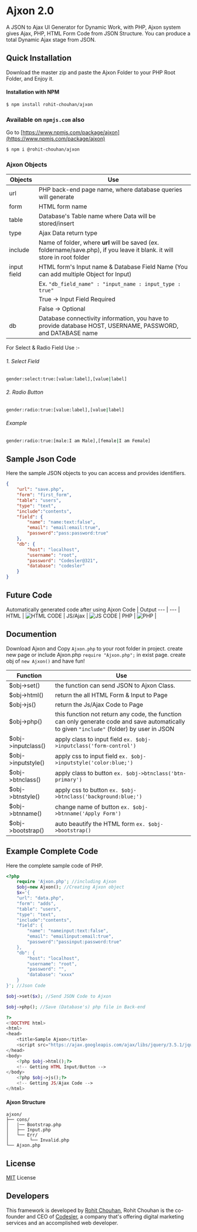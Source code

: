 # Ajxon 2.0
A JSON to Ajax UI Generator for Dynamic Work, with PHP, Ajxon system gives Ajax, PHP, HTML Form Code from JSON Structure. You can produce a total Dynamic Ajax stage from JSON.

## Quick Installation
Download the master zip and paste the Ajxon Folder to your PHP Root Folder, and Enjoy it.

#### Installation with NPM
```sh
$ npm install rohit-chouhan/ajxon
```
### Available on `npmjs.com` also

Go to [https://www.npmjs.com/package/ajxon](https://www.npmjs.com/package/ajxon)
```sh
$ npm i @rohit-chouhan/ajxon
```

### Ajxon Objects
Objects | Use 
--- | --- |
url | PHP back-end page name, where database queries will generate |
form | HTML form name |
table | Database's Table name where Data will be stored/insert |
type| Ajax Data return type |
include| Name of folder, where **url** will be saved (ex. foldername/save.php), if you leave it blank. it will store in root folder |
input field | HTML form's Input name & Database Field Name (You can add multiple Object for Input) |
| | Ex. `"db_field_name" : "input_name : input_type : true"` |
| | True -> Input Field Required |
| | False -> Optional |
db | Database connectivity information, you have to provide database HOST, USERNAME, PASSWORD, and DATABASE name |

For Select & Radio Field Use :-

###### 1. Select Field
```sh
gender:select:true:[value:label],[value|label]
```
###### 2. Radio Button
```sh
gender:radio:true:[value:label],[value|label]
```
###### Example
```sh
gender:radio:true:[male:I am Male],[female|I am Female]
```

## Sample Json Code
Here the sample JSON objects to you can access and provides identifiers.
```json
{
    "url": "save.php",
    "form": "first_form",
    "table": "users",
    "type": "text",
    "include":"contents",
    "field": {
        "name": "name:text:false",
        "email": "email:email:true",
        "password":"pass:password:true"
    },
    "db": {
        "host": "localhost",
        "username": "root",
        "password": "Codesler@321",
        "database": "codesler"
    }
}
``` 
## Future Code
Automatically generated code after using Ajxon
Code | Output
--- | --- |
HTML | ![HTML CODE](https://i.ibb.co/rFNhKGj/html.png) |
JS/Ajax | ![JS CODE](https://i.ibb.co/wJhZ9ft/js.png) |
PHP | ![PHP](https://i.ibb.co/D80pw3N/php.png) |

## Documention
Download Ajxon and Copy `Ajxon.php` to your root folder in project. create new page or include Ajxon.php `require "Ajxon.php";` in exist page. create obj of `new Ajxon()` and have fun!

Function | Use 
--- | --- |
$obj->set(<json>) | the function can send JSON to Ajxon Class.
$obj->html() | return the all HTML Form & Input to Page
$obj->js() | return the Js/Ajax Code to Page
$obj->php() | this function not return any code, the function can only generate code and save automatically to given `"include"` (folder) by user in JSON
$obj->inputclass() | apply class to input field `ex. $obj->inputclass('form-control')` |
$obj->inputstyle() | apply css to input field `ex. $obj->inputstyle('color:blue;')` |
$obj->btnclass() | apply class to button `ex. $obj->btnclass('btn-primary')` |
$obj->btnstyle() | apply css to button `ex. $obj->btnclass('background:blue;')` |
$obj->btnname() | change name of button `ex. $obj->btnname('Apply Form')` |
$obj->bootstrap() | auto beautify the HTML form `ex. $obj->bootstrap()` |

    
## Example Complete Code
Here the complete sample code of PHP.

```php
<?php
    require 'Ajxon.php'; //including Ajxon
    $obj=new Ajxon(); //Creating Ajxon object
    $x='{
    "url": "data.php",
    "form": "adds",
    "table": "users",
    "type": "text",
    "include":"contents",
    "field": {
        "name": "nameinput:text:false",
        "email": "emailinput:email:true",
        "password":"passinput:password:true"
    },
    "db": {
        "host": "localhost",
        "username": "root",
        "password": "",
        "database": "xxxx"
    }
}'; //Json Code

$obj->set($x); //Send JSON Code to Ajxon

$obj->php(); //Save (Database's) php file in Back-end

?>
<!DOCTYPE html>
<html>
<head>
    <title>Sample Ajxon</title>
    <script src="https://ajax.googleapis.com/ajax/libs/jquery/3.5.1/jquery.min.js"></script>
</head>
<body>
    <?php $obj->html();?>
    <!-- Getting HTML Input/Button -->
</body>
    <?php $obj->js();?>
    <!-- Getting JS/Ajax Code -->
</html>
```
#### Ajxon Structure
```
ajxon/
├── cons/
│   |── Bootstrap.php
│   ├── Input.php
│   └── Err/
│        └── Invalid.php  
└── Ajxon.php
```

## License
[MIT](https://choosealicense.com/licenses/mit/) License

## Developers
This framework is developed by [Rohit Chouhan](https://facebook.com/itsrohitofficailprofile), Rohit Chouhan is the co-founder and CEO of [Codesler](https://g.co/kgs/1jTqhr), a company that's offering digital marketing services and an accomplished web developer.

